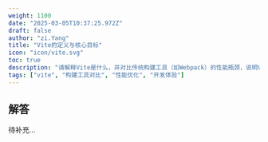 ```yaml
---
weight: 1100
date: "2025-03-05T10:37:25.972Z"
draft: false
author: "zi.Yang"
title: "Vite的定义与核心目标"
icon: "icon/vite.svg"
toc: true
description: "请解释Vite是什么，并对比传统构建工具（如Webpack）的性能瓶颈，说明Vite的设计目标是如何解决开发环境启动慢、热更新延迟等问题的？"
tags: ["vite", "构建工具对比", "性能优化", "开发体验"]
---
```


## 解答

待补充...
